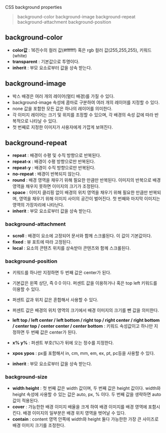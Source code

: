 
CSS background properties

> background-color
> background-image
> background-repeat
> background-attachment
> background-position

## background-color

-   **color값**  : 16진수의 컬러 값(#ffffff) 혹은 rgb 컬러 값(255,255,255), 키워드(white)
-   **transparent**  : 기본값으로 투명이다.
-   **inherit**  : 부모 요소로부터 값을 상속 받는다.
  

## background-image

-   박스 배경은 여러 개의 레이어(멀티 배경)를 가질 수 있다.
-   background-image 속성에 콤마로 구분하여 여러 개의 레이어를 지정할 수 있다.
-   none 값을 포함한 모든 값은 하나의 레이어를 의미한다.
-   각 이미지 레이어는 크기 및 위치를 조정할 수 있으며, 각 배경의 속성 값에 따라 반복적으로 나타날 수 있다.
-   첫 번째로 지정한 이미지가 사용자에게 가깝게 보여진다.


## background-repeat

-   **repeat**  : 배경이 수평 및 수직 방향으로 반복된다.
-   **repeat-x**  : 배경이 수평 방향으로만 반복된다.
-   **repeat-y**  : 배경이 수직 방향으로만 반복된다.
-   **no-repeat**  : 배경이 반복되지 않는다.
-   **round**  : 배경 영역을 채우기 위해 필요한 만큼만 반복된다. 이미지의 반복으로 배경 영역을 채우지 못하면 이미지의 크기가 조정된다.
-   **space**  : 이미지 클리핑 없이 배경의 위치 영역을 채우기 위해 필요한 만큼만 반복되며, 영역을 채우기 위해 이미지 사이의 공간이 벌어진다. 첫 번째와 마지막 이미지는 영역의 가장자리에 나타난다.
-   **inherit**  : 부모 요소로부터 값을 상속 받는다.


### background-attachment

-   **scroll**  : 배경이 요소에 고정되어 문서와 함께 스크롤된다. 이 값이 기본값이다.
-   **fixed**  : 뷰 포트에 따라 고정된다.
-   **local** : 요소의 콘텐츠 위치를 상속받아 콘텐츠와 함께 스크롤된다.
  
  
### background-position

-   키워드를 하나만 지정하면 두 번째 값은 center가 된다.
-   기본값은 왼쪽 상단, 즉 0 0 이다. 퍼센트 값을 이용하거나 혹은 top left 키워드를 이용할 수 있다.
-   퍼센트 값과 위치 값은 혼합해서 사용할 수 있다.
-   퍼센트 값은 배경의 위치 영역의 크기에서 배경 이미지의 크기를 뺀 값을 의미한다.

-   **left top / left center / left bottom / right top / right center / right bottom / center top / center center / center bottom** : 키워드 속성값이고 하나만 지정하면 두 번째 값은 center가 된다.
-   **x% y%**  : 퍼센트 부호(%)가 뒤에 오는 정수를 지정한다.
-   **xpos ypos**  : px를 포함해서 in, cm, mm, em, ex, pt, pc등을 사용할 수 있다.
-   **inherit**  : 부모 요소로부터 값을 상속 받는다.
  
### background-size

-   **width height**  : 첫 번째 값은 width 값이며, 두 번째 값은 height 값이다. width와 height 속성에 사용할 수 있는 값은 auto, px, % 이다. 두 번째 값을 생략하면 auto 값이 적용된다.
-   **cover**  : 가능한한 배경 이미지 배율을 크게 하여 배경 이미지를 배경 영역에 포함시킨다. 배경 이미지의 일부분은 배경 위치 영역을 벗어날 수 있다.
-   **contain**  : content 영역 안쪽에 width와 height 둘다 가능한한 가장 큰 사이즈로 배경 이미지 크기를 조정한다.
   

